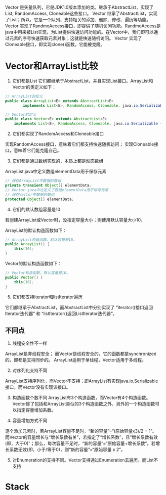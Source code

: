 Vector 是矢量队列，它是JDK1.0版本添加的类。继承于AbstractList，实现了List, RandomAccess, Cloneable这些接口。
Vector 继承了AbstractList，实现了List；所以，它是一个队列，支持相关的添加、删除、修改、遍历等功能。
Vector 实现了RandmoAccess接口，即提供了随机访问功能。RandmoAccess是java中用来被List实现，为List提供快速访问功能的。在Vector中，我们即可以通过元素的序号快速获取元素对象；这就是快速随机访问。
Vector 实现了Cloneable接口，即实现clone()函数。它能被克隆。


# Vector和ArrayList比较
1. 它们都是List
它们都继承于AbstractList，并且实现List接口。ArrayList和Vector的类定义如下：
```java
// ArrayList的定义
public class ArrayList<E> extends AbstractList<E>
        implements List<E>, RandomAccess, Cloneable, java.io.Serializable

// Vector的定义
public class Vector<E> extends AbstractList<E>
    implements List<E>, RandomAccess, Cloneable, java.io.Serializable {}
```

2. 它们都实现了RandomAccess和Cloneable接口

实现RandomAccess接口，意味着它们都支持快速随机访问；
实现Cloneable接口，意味着它们能克隆自己。

3. 它们都是通过数组实现的，本质上都是动态数组

ArrayList.java中定义数组elementData用于保存元素
```java
// 保存ArrayList中数据的数组
private transient Object[] elementData;
// Vector.java中也定义了数组elementData用于保存元素
// 保存Vector中数据的数组
protected Object[] elementData;
```

4. 它们的默认数组容量是10

若创建ArrayList或Vector时，没指定容量大小；则使用默认容量大小10。

ArrayList的默认构造函数如下：
```java
// ArrayList构造函数。默认容量是10。
public ArrayList() {
    this(10);
}
```
Vector的默认构造函数如下：
```java
// Vector构造函数。默认容量是10。
public Vector() {
    this(10);
} 
```
5. 它们都支持Iterator和listIterator遍历

它们都继承于AbstractList，而AbstractList中分别实现了 “iterator()接口返回Iterator迭代器” 和 “listIterator()返回ListIterator迭代器”。

## 不同点
1. 线程安全性不一样

ArrayList是非线程安全；
而Vector是线程安全的，它的函数都是synchronized的，即都是支持同步的。
ArrayList适用于单线程，Vector适用于多线程。

2. 对序列化支持不同

ArrayList支持序列化，而Vector不支持；即ArrayList有实现java.io.Serializable接口，而Vector没有实现该接口。

3. 构造函数个数不同 ArrayList有3个构造函数，而Vector有4个构造函数。Vector除了包括和ArrayList类似的3个构造函数之外，另外的一个构造函数可以指定容量增加系数。

4. 容量增加方式不同

逐个添加元素时，若ArrayList容量不足时，“新的容量”=“(原始容量x3)/2 + 1”。
而Vector的容量增长与“增长系数有关”，若指定了“增长系数”，且“增长系数有效(即，大于0)”；那么，每次容量不足时，“新的容量”=“原始容量+增长系数”。若增长系数无效(即，小于/等于0)，则“新的容量”=“原始容量 x 2”。

5. 对Enumeration的支持不同。Vector支持通过Enumeration去遍历，而List不支持
# Stack
